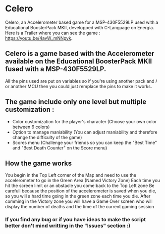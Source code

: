 # Celero
Celero, an Accelerometer based game for a MSP-430F5529LP used with a Educational BoosterPack MKII, developped with C-Language on Energia.
Here is a Trailer where you can see the game : https://youtu.be/4avW_mNNpvk.

## Celero is a game based with the Accelerometer available on the Educational BoosterPack MKII fused with a MSP-430F5529LP.
All the pins used are put on variables so if you're using another pack and / or another MCU then you could just remplace the pins to make it works.

## The game include only one level but multiple customization :
- Color customization for the player's character (Choose your own color between 6 colors)
- Option to manage maniability (You can adjust maniability and therefore change the difficulty of the game)
- Scores menu (Challenge your friends so you can keep the "Best Time" and "Best Death Counter" on the Score menu)

## How the game works
You begin in the Top Left corner of the Map and need to use the accelerometer to go in the Green Area (Named Victory Zone)
Each time you hit the screen limit or an obstacle you come back to the Top Left zone 
Be carefull because the position of the accelerometer is saved when you die, so you will a hard time going in the green zone each time you die.
After comming in the Victory zone you will have a Game Over screen who will display the number of deaths and the time of the current gaming session

### If you find any bug or if you have ideas to make the script better don't mind writting in the "Issues" section :)
